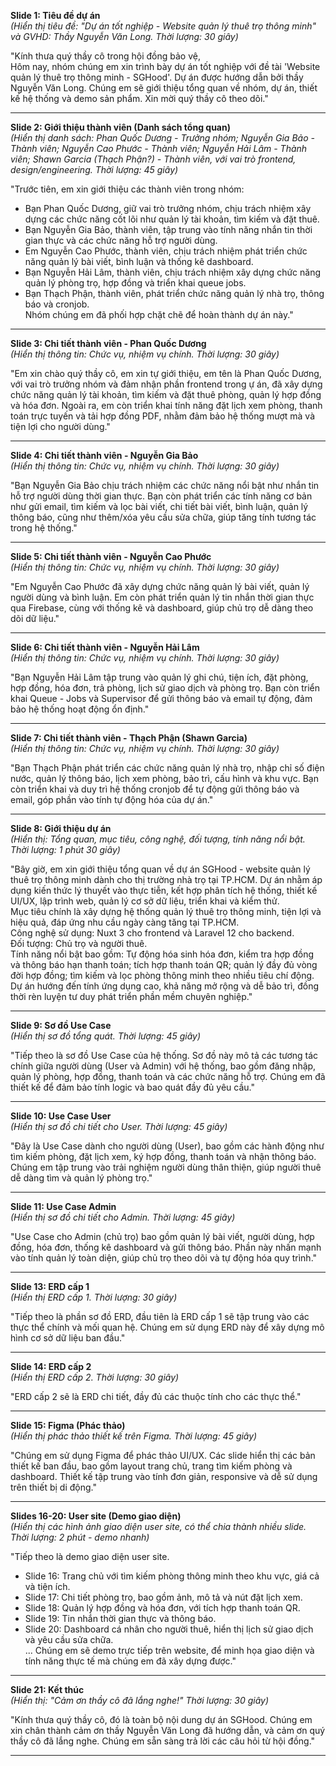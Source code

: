 **Slide 1: Tiêu đề dự án**  
_(Hiển thị tiêu đề: "Dự án tốt nghiệp - Website quản lý thuê trọ thông minh" và GVHD: Thầy Nguyễn Văn Long. Thời lượng: 30 giây)_

"Kính thưa quý thầy cô trong hội đồng bảo vệ,  
Hôm nay, nhóm chúng em xin trình bày dự án tốt nghiệp với đề tài 'Website quản lý thuê trọ thông minh - SGHood'. Dự án được hướng dẫn bởi thầy Nguyễn Văn Long. Chúng em sẽ giới thiệu tổng quan về nhóm, dự án, thiết kế hệ thống và demo sản phẩm. Xin mời quý thầy cô theo dõi."

---

**Slide 2: Giới thiệu thành viên (Danh sách tổng quan)**  
_(Hiển thị danh sách: Phan Quốc Dương - Trưởng nhóm; Nguyễn Gia Bảo - Thành viên; Nguyễn Cao Phước - Thành viên; Nguyễn Hải Lâm - Thành viên; Shawn Garcia (Thạch Phận?) - Thành viên, với vai trò frontend, design/engineering. Thời lượng: 45 giây)_

"Trước tiên, em xin giới thiệu các thành viên trong nhóm:

-   Bạn Phan Quốc Dương, giữ vai trò trưởng nhóm, chịu trách nhiệm xây dựng các chức năng cốt lõi như quản lý tài khoản, tìm kiếm và đặt thuê.
-   Bạn Nguyễn Gia Bảo, thành viên, tập trung vào tính năng nhắn tin thời gian thực và các chức năng hỗ trợ người dùng.
-   Em Nguyễn Cao Phước, thành viên, chịu trách nhiệm phát triển chức năng quản lý bài viết, bình luận và thống kê dashboard.
-   Bạn Nguyễn Hải Lâm, thành viên, chịu trách nhiệm xây dựng chức năng quản lý phòng trọ, hợp đồng và triển khai queue jobs.
-   Bạn Thạch Phận, thành viên, phát triển chức năng quản lý nhà trọ, thông báo và cronjob.  
    Nhóm chúng em đã phối hợp chặt chẽ để hoàn thành dự án này."

---

**Slide 3: Chi tiết thành viên - Phan Quốc Dương**  
_(Hiển thị thông tin: Chức vụ, nhiệm vụ chính. Thời lượng: 30 giây)_

"Em xin chào quý thầy cô, em xin tự giới thiệu, em tên là Phan Quốc Dương, với vai trò trưởng nhóm và đảm nhận phần frontend trong ự án, đã xây dựng chức năng quản lý tài khoản, tìm kiếm và đặt thuê phòng, quản lý hợp đồng và hóa đơn. Ngoài ra, em còn triển khai tính năng đặt lịch xem phòng, thanh toán trực tuyến và tải hợp đồng PDF, nhằm đảm bảo hệ thống mượt mà và tiện lợi cho người dùng."

---

**Slide 4: Chi tiết thành viên - Nguyễn Gia Bảo**  
_(Hiển thị thông tin: Chức vụ, nhiệm vụ chính. Thời lượng: 30 giây)_

"Bạn Nguyễn Gia Bảo chịu trách nhiệm các chức năng nổi bật như nhắn tin hỗ trợ người dùng thời gian thực. Bạn còn phát triển các tính năng cơ bản như gửi email, tìm kiếm và lọc bài viết, chi tiết bài viết, bình luận, quản lý thông báo, cũng như thêm/xóa yêu cầu sửa chữa, giúp tăng tính tương tác trong hệ thống."

---

**Slide 5: Chi tiết thành viên - Nguyễn Cao Phước**  
_(Hiển thị thông tin: Chức vụ, nhiệm vụ chính. Thời lượng: 30 giây)_

"Em Nguyễn Cao Phước đã xây dựng chức năng quản lý bài viết, quản lý người dùng và bình luận. Em còn phát triển quản lý tin nhắn thời gian thực qua Firebase, cùng với thống kê và dashboard, giúp chủ trọ dễ dàng theo dõi dữ liệu."

---

**Slide 6: Chi tiết thành viên - Nguyễn Hải Lâm**  
_(Hiển thị thông tin: Chức vụ, nhiệm vụ chính. Thời lượng: 30 giây)_

"Bạn Nguyễn Hải Lâm tập trung vào quản lý ghi chú, tiện ích, đặt phòng, hợp đồng, hóa đơn, trả phòng, lịch sử giao dịch và phòng trọ. Bạn còn triển khai Queue - Jobs và Supervisor để gửi thông báo và email tự động, đảm bảo hệ thống hoạt động ổn định."

---

**Slide 7: Chi tiết thành viên - Thạch Phận (Shawn Garcia)**  
_(Hiển thị thông tin: Chức vụ, nhiệm vụ chính. Thời lượng: 30 giây)_

"Bạn Thạch Phận phát triển các chức năng quản lý nhà trọ, nhập chỉ số điện nước, quản lý thông báo, lịch xem phòng, bảo trì, cấu hình và khu vực. Bạn còn triển khai và duy trì hệ thống cronjob để tự động gửi thông báo và email, góp phần vào tính tự động hóa của dự án."

---

**Slide 8: Giới thiệu dự án**  
_(Hiển thị: Tổng quan, mục tiêu, công nghệ, đối tượng, tính năng nổi bật. Thời lượng: 1 phút 30 giây)_

"Bây giờ, em xin giới thiệu tổng quan về dự án SGHood - website quản lý thuê trọ thông minh dành cho thị trường nhà trọ tại TP.HCM. Dự án nhằm áp dụng kiến thức lý thuyết vào thực tiễn, kết hợp phân tích hệ thống, thiết kế UI/UX, lập trình web, quản lý cơ sở dữ liệu, triển khai và kiểm thử.  
Mục tiêu chính là xây dựng hệ thống quản lý thuê trọ thông minh, tiện lợi và hiệu quả, đáp ứng nhu cầu ngày càng tăng tại TP.HCM.  
Công nghệ sử dụng: Nuxt 3 cho frontend và Laravel 12 cho backend.  
Đối tượng: Chủ trọ và người thuê.  
Tính năng nổi bật bao gồm: Tự động hóa sinh hóa đơn, kiểm tra hợp đồng và thông báo hạn thanh toán; tích hợp thanh toán QR; quản lý đầy đủ vòng đời hợp đồng; tìm kiếm và lọc phòng thông minh theo nhiều tiêu chí động. Dự án hướng đến tính ứng dụng cao, khả năng mở rộng và dễ bảo trì, đồng thời rèn luyện tư duy phát triển phần mềm chuyên nghiệp."

---

**Slide 9: Sơ đồ Use Case**  
_(Hiển thị sơ đồ tổng quát. Thời lượng: 45 giây)_

"Tiếp theo là sơ đồ Use Case của hệ thống. Sơ đồ này mô tả các tương tác chính giữa người dùng (User và Admin) với hệ thống, bao gồm đăng nhập, quản lý phòng, hợp đồng, thanh toán và các chức năng hỗ trợ. Chúng em đã thiết kế để đảm bảo tính logic và bao quát đầy đủ yêu cầu."

---

**Slide 10: Use Case User**  
_(Hiển thị sơ đồ chi tiết cho User. Thời lượng: 45 giây)_

"Đây là Use Case dành cho người dùng (User), bao gồm các hành động như tìm kiếm phòng, đặt lịch xem, ký hợp đồng, thanh toán và nhận thông báo. Chúng em tập trung vào trải nghiệm người dùng thân thiện, giúp người thuê dễ dàng tìm và quản lý phòng trọ."

---

**Slide 11: Use Case Admin**  
_(Hiển thị sơ đồ chi tiết cho Admin. Thời lượng: 45 giây)_

"Use Case cho Admin (chủ trọ) bao gồm quản lý bài viết, người dùng, hợp đồng, hóa đơn, thống kê dashboard và gửi thông báo. Phần này nhấn mạnh vào tính quản lý toàn diện, giúp chủ trọ theo dõi và tự động hóa quy trình."

---

**Slide 13: ERD cấp 1**  
_(Hiển thị ERD cấp 1. Thời lượng: 30 giây)_

"Tiếp theo là phần sơ đồ ERD, đầu tiên là ERD cấp 1 sẽ tập trung vào các thực thể chính và mối quan hệ. Chúng em sử dụng ERD này để xây dựng mô hình cơ sở dữ liệu ban đầu."

---

**Slide 14: ERD cấp 2**  
_(Hiển thị ERD cấp 2. Thời lượng: 30 giây)_

"ERD cấp 2 sẽ là ERD chi tiết, đầy đủ các thuộc tính cho các thực thể."

---

**Slide 15: Figma (Phác thảo)**  
_(Hiển thị phác thảo thiết kế trên Figma. Thời lượng: 45 giây)_

"Chúng em sử dụng Figma để phác thảo UI/UX. Các slide hiển thị các bản thiết kế ban đầu, bao gồm layout trang chủ, trang tìm kiếm phòng và dashboard. Thiết kế tập trung vào tính đơn giản, responsive và dễ sử dụng trên thiết bị di động."

---

**Slides 16-20: User site (Demo giao diện)**  
_(Hiển thị các hình ảnh giao diện user site, có thể chia thành nhiều slide. Thời lượng: 2 phút - demo nhanh)_

"Tiếp theo là demo giao diện user site.

-   Slide 16: Trang chủ với tìm kiếm phòng thông minh theo khu vực, giá cả và tiện ích.
-   Slide 17: Chi tiết phòng trọ, bao gồm ảnh, mô tả và nút đặt lịch xem.
-   Slide 18: Quản lý hợp đồng và hóa đơn, với tích hợp thanh toán QR.
-   Slide 19: Tin nhắn thời gian thực và thông báo.
-   Slide 20: Dashboard cá nhân cho người thuê, hiển thị lịch sử giao dịch và yêu cầu sửa chữa.  
    ...
    Chúng em sẽ demo trực tiếp trên website, để minh họa giao diện và tính năng thực tế mà chúng em đã xây dựng được."

---

**Slide 21: Kết thúc**  
_(Hiển thị: "Cảm ơn thầy cô đã lắng nghe!" Thời lượng: 30 giây)_

"Kính thưa quý thầy cô, đó là toàn bộ nội dung dự án SGHood. Chúng em xin chân thành cảm ơn thầy Nguyễn Văn Long đã hướng dẫn, và cảm ơn quý thầy cô đã lắng nghe. Chúng em sẵn sàng trả lời các câu hỏi từ hội đồng."

---

